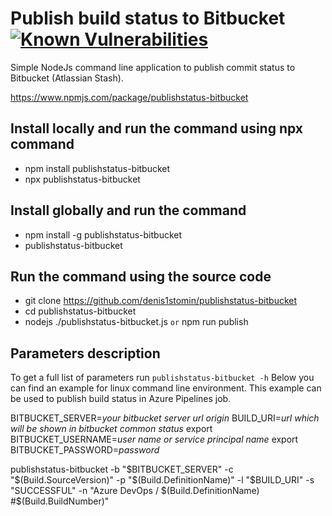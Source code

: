# Publish build status to Bitbucket [![Known Vulnerabilities](https://snyk.io/test/github/denis1stomin/publishstatus-bitbucket/badge.svg?targetFile=package.json)](https://snyk.io/test/github/denis1stomin/publishstatus-bitbucket?targetFile=package.json)
Simple NodeJs command line application to publish commit status to Bitbucket (Atlassian Stash).

https://www.npmjs.com/package/publishstatus-bitbucket

## Install locally and run the command using npx command
- npm install publishstatus-bitbucket
- npx publishstatus-bitbucket

## Install globally and run the command
- npm install -g publishstatus-bitbucket
- publishstatus-bitbucket

## Run the command using the source code
- git clone https://github.com/denis1stomin/publishstatus-bitbucket
- cd publishstatus-bitbucket
- nodejs ./publishstatus-bitbucket.js `or` npm run publish

## Parameters description
To get a full list of parameters run `publishstatus-bitbucket -h`
Below you can find an example for linux command line environment.
This example can be used to publish build status in Azure Pipelines job.

BITBUCKET_SERVER=_your bitbucket server url origin_
BUILD_URI=_url which will be shown in bitbucket common status_
export BITBUCKET_USERNAME=_user name or service principal name_
export BITBUCKET_PASSWORD=_password_

publishstatus-bitbucket -b "$BITBUCKET_SERVER" -c "$(Build.SourceVersion)" -p "$(Build.DefinitionName)" -l "$BUILD_URI" -s "SUCCESSFUL" -n "Azure DevOps / $(Build.DefinitionName) #$(Build.BuildNumber)"
